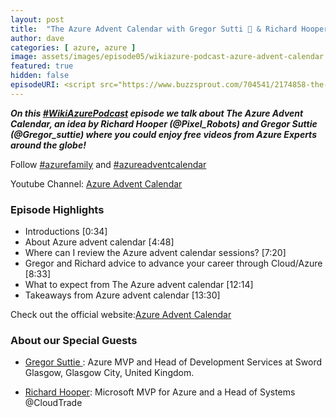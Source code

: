 ```yaml
---
layout: post
title:  "The Azure Advent Calendar with Gregor Sutti 🏴󠁧󠁢󠁳󠁣󠁴󠁿 & Richard Hooper 🇬🇧"
author: dave
categories: [ azure, azure ]
image: assets/images/episode05/wikiazure-podcast-azure-advent-calendar.png
featured: true
hidden: false
episodeURI: <script src="https://www.buzzsprout.com/704541/2174858-the-azure-advent-calendar-with-gregor-sutti-richard-hooper.js?player=small" type="text/javascript" charset="utf-8"></script>
---
```


<p>
<script src="https://www.buzzsprout.com/704541/2174858-the-azure-advent-calendar-with-gregor-sutti-richard-hooper.js?player=small" type="text/javascript" charset="utf-8"></script>
</p>
<p style="font-style: oblique;font-weight: bolder;">
On this <a href="https://twitter.com/search?q=%23WikiAzurePodcast&src=typeahead_click" target="_blank">#WikiAzurePodcast</a> episode we talk about The Azure Advent Calendar, an idea by Richard Hooper (@Pixel_Robots) and Gregor Suttie (@Gregor_suttie) where you could enjoy free videos from Azure Experts around the globe!
</p>
Follow <a href="https://twitter.com/search?q=%23azurefamily&src=typed_query" target="_blank"> #azurefamily</a> and <a href="https://twitter.com/search?q=%23azureadventcalendar&src=typed_query" target="_blank">#azureadventcalendar</a>

Youtube Channel: <a href="https://www.youtube.com/channel/UCJL9wCcmeMBbah4J0uOWIPg" target="_blank">Azure Advent Calendar</a>

<h3>Episode Highlights</h3>

 + Introductions [0:34]
 + About Azure advent calendar [4:48]
 + Where can I review the Azure advent calendar sessions? [7:20]
 + Gregor and Richard advice to advance your career through Cloud/Azure [8:33]
 + What to expect from The Azure advent calendar [12:14]
 + Takeaways from Azure advent calendar [13:30]

Check out the official website:<a href="https://azureadventcalendar.com/" target="_blank">Azure Advent Calendar</a>


<h3> About our Special Guests</h3>

+ <a href="https://www.linkedin.com/in/gregor-suttie-6772228a/" target="_blank">Gregor Suttie 󠁧󠁢</a>: Azure MVP and Head of Development Services at Sword Glasgow, Glasgow City, United Kingdom.

+ <a href="https://www.linkedin.com/in/richard-hooper-598a1412/" target="_blank">Richard Hooper</a>: Microsoft MVP for Azure and a Head of Systems @CloudTrade


